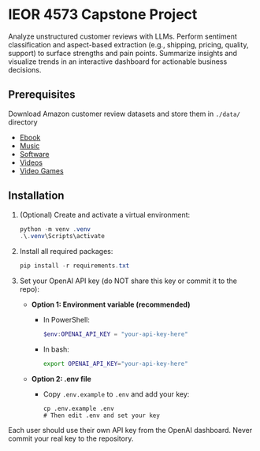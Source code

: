 # IEOR 4573 Capstone Project

Analyze unstructured customer reviews with LLMs. Perform sentiment classification and aspect-based extraction (e.g., shipping, pricing, quality, support) to surface strengths and pain points. Summarize insights and visualize trends in an interactive dashboard for actionable business decisions.

## Prerequisites

Download Amazon customer review datasets and store them in `./data/` directory
  - [Ebook](https://www.kaggle.com/datasets/cynthiarempel/amazon-us-customer-reviews-dataset/data?select=amazon_reviews_us_Digital_Ebook_Purchase_v1_01.tsv)
  - [Music](https://www.kaggle.com/datasets/cynthiarempel/amazon-us-customer-reviews-dataset/data?select=amazon_reviews_us_Digital_Music_Purchase_v1_00.tsv)
  - [Software](https://www.kaggle.com/datasets/cynthiarempel/amazon-us-customer-reviews-dataset/data?select=amazon_reviews_us_Digital_Software_v1_00.tsv)
  - [Videos](https://www.kaggle.com/datasets/cynthiarempel/amazon-us-customer-reviews-dataset/data?select=amazon_reviews_us_Digital_Video_Download_v1_00.tsv)
  - [Video Games](https://www.kaggle.com/datasets/cynthiarempel/amazon-us-customer-reviews-dataset/data?select=amazon_reviews_us_Digital_Video_Games_v1_00.tsv)

## Installation

1. (Optional) Create and activate a virtual environment:
	```powershell
	python -m venv .venv
	.\.venv\Scripts\activate
	```

2. Install all required packages:
	```powershell
	pip install -r requirements.txt
	```
3. Set your OpenAI API key (do NOT share this key or commit it to the repo):

	 - **Option 1: Environment variable (recommended)**
		 - In PowerShell:
			 ```powershell
			 $env:OPENAI_API_KEY = "your-api-key-here"
			 ```
		 - In bash:
			 ```bash
			 export OPENAI_API_KEY="your-api-key-here"
			 ```

	 - **Option 2: .env file**
		 - Copy `.env.example` to `.env` and add your key:
			 ```
			 cp .env.example .env
			 # Then edit .env and set your key
			 ```

Each user should use their own API key from the OpenAI dashboard. Never commit your real key to the repository.
